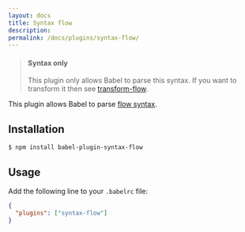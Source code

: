 ```yaml
---
layout: docs
title: Syntax flow
description:
permalink: /docs/plugins/syntax-flow/
---
```


<blockquote class="babel-callout babel-callout-info">
  <h4>Syntax only</h4>
  <p>
    This plugin only allows Babel to parse this syntax. If you want to transform it then
    see <a href="/docs/plugins/transform-flow">transform-flow</a>.
  </p>
</blockquote>

This plugin allows Babel to parse [flow syntax](http://flowtype.org/docs/quick-reference.html#_).

## Installation

```sh
$ npm install babel-plugin-syntax-flow
```

## Usage

Add the following line to your `.babelrc` file:

```json
{
  "plugins": ["syntax-flow"]
}
```
